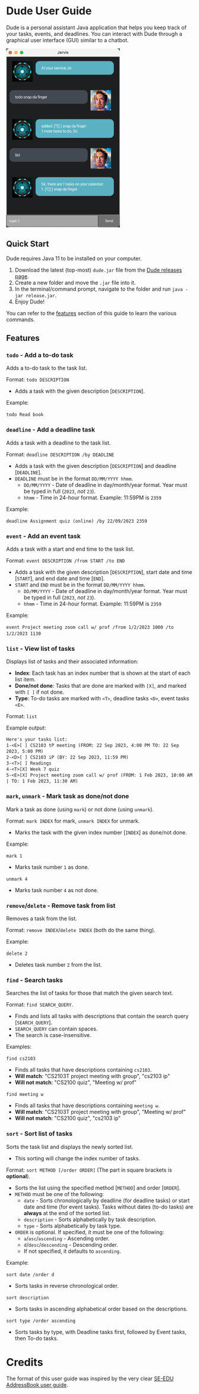 # Dude User Guide

Dude is a personal assistant Java application that helps you keep track of your tasks, events, and deadlines.
You can interact with Dude through a graphical user interface (GUI) similar to a chatbot.

<img height="480" alt="Screenshot of Dude GUI" src="./Ui.png">

## Quick Start

Dude requires Java 11 to be installed on your computer.

1. Download the latest (top-most) `dude.jar` file from the [Dude releases page](https://github.com/xenosf/ip/releases).
2. Create a new folder and move the `.jar` file into it.
3. In the terminal/command prompt, navigate to the folder and run `java -jar release.jar`.
4. Enjoy Dude!

You can refer to the [features](#features) section of this guide to learn the various commands.

## Features

### `todo` - Add a to-do task

Adds a to-do task to the task list.

Format: `todo DESCRIPTION`

* Adds a task with the given description [`DESCRIPTION`].

Example:

`todo Read book`

### `deadline` - Add a deadline task

Adds a task with a deadline to the task list.

Format: `deadline DESCRIPTION /by DEADLINE`

* Adds a task with the given description [`DESCRIPTION`] and deadline [`DEADLINE`].
* `DEADLINE` must be in the format `DD/MM/YYYY hhmm`.
    * `DD/MM/YYYY` - Date of deadline in day/month/year format. Year must be typed in full (`2023`, *not* `23`).
    * `hhmm` - Time in 24-hour format. Example: 11:59PM is `2359`

Example:

`deadline Assignment quiz (online) /by 22/09/2023 2359`

### `event` - Add an event task

Adds a task with a start and end time to the task list.

Format: `event DESCRIPTION /from START /to END`

* Adds a task with the given description [`DESCRIPTION`], start date and time [`START`], and end date and time [`END`].
* `START` and `END` must be in the format `DD/MM/YYYY hhmm`.
    * `DD/MM/YYYY` - Date of deadline in day/month/year format. Year must be typed in full (`2023`, *not* `23`).
    * `hhmm` - Time in 24-hour format. Example: 11:59PM is `2359`

Example:

`event Project meeting zoom call w/ prof /from 1/2/2023 1000 /to 1/2/2023 1130`

### `list` - View list of tasks

Displays list of tasks and their associated information:

* **Index**: Each task has an index number that is shown at the start of each list item.
* **Done/not done**: Tasks that are done are marked with `[X]`, and marked with `[ ]` if not done.
* **Type**: To-do tasks are marked with `<T>`, deadline tasks `<D>`, event tasks `<E>`.

Format: `list`

Example output:

```
Here's your tasks list:
1-<E>[ ] CS2103 tP meeting (FROM: 22 Sep 2023, 4:00 PM TO: 22 Sep 2023, 5:00 PM)
2-<D>[ ] CS2103 iP (BY: 22 Sep 2023, 11:59 PM)
3-<T>[ ] Readings
4-<T>[X] Week 7 quiz
5-<E>[X] Project meeting zoom call w/ prof (FROM: 1 Feb 2023, 10:00 AM | TO: 1 Feb 2023, 11:30 AM)
```

### `mark`, `unmark` - Mark task as done/not done

Mark a task as done (using `mark`) or not done (using `unmark`).

Format: `mark INDEX` for mark, `unmark INDEX` for unmark.

* Marks the task with the given index number [`INDEX`] as done/not done.

Example:

`mark 1`

* Marks task number `1` as done.

`unmark 4`

* Marks task number `4` as not done.

### `remove`/`delete` - Remove task from list

Removes a task from the list.

Format: `remove INDEX`/`delete INDEX` (both do the same thing).

Example:

`delete 2`

* Deletes task number `2` from the list.

### `find` - Search tasks

Searches the list of tasks for those that match the given search text.

Format: `find SEARCH_QUERY`.

* Finds and lists all tasks with descriptions that contain the search query [`SEARCH_QUERY`].
* `SEARCH_QUERY` can contain spaces.
* The search is case-insensitive.

Examples:

`find cs2103`

* Finds all tasks that have descriptions containing `cs2103`.
* **Will match**: "CS2103T project meeting with group", "cs2103 ip"
* **Will not match**: "CS2100 quiz", "Meeting w/ prof"

`find meeting w`

* Finds all tasks that have descriptions containing `meeting w`.
* **Will match**: "CS2103T project meeting with group", "Meeting w/ prof"
* **Will not match**: "CS2100 quiz", "cs2103 ip"

### `sort` - Sort list of tasks

Sorts the task list and displays the newly sorted list.

* This sorting will change the index number of tasks.

Format: `sort METHOD [/order ORDER]` (The part in square brackets is **optional**).

* Sorts the list using the specified method [`METHOD`] and order [`ORDER`].
* `METHOD` must be one of the following:
    * `date` - Sorts chronologically by deadline (for deadline tasks) or start date and time (for event tasks).
      Tasks without dates (to-do tasks) are **always** at the end of the sorted list.
    * `description` - Sorts alphabetically by task description.
    * `type` - Sorts alphabetically by task type.
* `ORDER` is optional. If specified, it must be one of the following:
    * `a`/`asc`/`ascending` - Ascending order.
    * `d`/`desc`/`descending` - Descending order.
    * If not specified, it defaults to `ascending`.

Example:

`sort date /order d`

* Sorts tasks in reverse chronological order.

`sort description`

* Sorts tasks in ascending alphabetical order based on the descriptions.

`sort type /order ascending`

* Sorts tasks by type, with Deadline tasks first, followed by Event tasks, then To-do tasks.

# Credits

The format of this user guide was inspired by the very clear
[SE-EDU AddressBook user guide](https://se-education.org/addressbook-level3/UserGuide.html).
